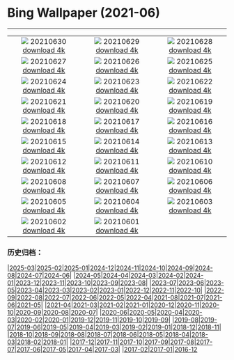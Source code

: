 # Bing Wallpaper (2021-06)
**************
| | | |
| :----: | :----: | :----: |
| ![](https://www.bing.com/th?id=OHR.PortuairkBay_ZH-CN5255529820_1920x1080.jpg) 20210630 [download 4k](https://www.bing.com/th?id=OHR.PortuairkBay_ZH-CN5255529820_UHD.jpg) | ![](https://www.bing.com/th?id=OHR.LavenderBlooms_ZH-CN5541892943_1920x1080.jpg) 20210629 [download 4k](https://www.bing.com/th?id=OHR.LavenderBlooms_ZH-CN5541892943_UHD.jpg) | ![](https://www.bing.com/th?id=OHR.RocksSeychelles_ZH-CN0105602892_1920x1080.jpg) 20210628 [download 4k](https://www.bing.com/th?id=OHR.RocksSeychelles_ZH-CN0105602892_UHD.jpg) |
| ![](https://www.bing.com/th?id=OHR.Cittadella_ZH-CN0039969121_1920x1080.jpg) 20210627 [download 4k](https://www.bing.com/th?id=OHR.Cittadella_ZH-CN0039969121_UHD.jpg) | ![](https://www.bing.com/th?id=OHR.GreaterFlamingosIndia_ZH-CN5655181892_1920x1080.jpg) 20210626 [download 4k](https://www.bing.com/th?id=OHR.GreaterFlamingosIndia_ZH-CN5655181892_UHD.jpg) | ![](https://www.bing.com/th?id=OHR.Kamikouchi_ZH-CN5677161294_1920x1080.jpg) 20210625 [download 4k](https://www.bing.com/th?id=OHR.Kamikouchi_ZH-CN5677161294_UHD.jpg) |
| ![](https://www.bing.com/th?id=OHR.Heliodoxa_ZH-CN9872355419_1920x1080.jpg) 20210624 [download 4k](https://www.bing.com/th?id=OHR.Heliodoxa_ZH-CN9872355419_UHD.jpg) | ![](https://www.bing.com/th?id=OHR.DenaliCaribou_ZH-CN9804350098_1920x1080.jpg) 20210623 [download 4k](https://www.bing.com/th?id=OHR.DenaliCaribou_ZH-CN9804350098_UHD.jpg) | ![](https://www.bing.com/th?id=OHR.Nichinan_ZH-CN9549208263_1920x1080.jpg) 20210622 [download 4k](https://www.bing.com/th?id=OHR.Nichinan_ZH-CN9549208263_UHD.jpg) |
| ![](https://www.bing.com/th?id=OHR.SouthCoast_ZH-CN9438294266_1920x1080.jpg) 20210621 [download 4k](https://www.bing.com/th?id=OHR.SouthCoast_ZH-CN9438294266_UHD.jpg) | ![](https://www.bing.com/th?id=OHR.RothschildGiraffe_ZH-CN9266877986_1920x1080.jpg) 20210620 [download 4k](https://www.bing.com/th?id=OHR.RothschildGiraffe_ZH-CN9266877986_UHD.jpg) | ![](https://www.bing.com/th?id=OHR.FatherEagle_ZH-CN6127856255_1920x1080.jpg) 20210619 [download 4k](https://www.bing.com/th?id=OHR.FatherEagle_ZH-CN6127856255_UHD.jpg) |
| ![](https://www.bing.com/th?id=OHR.BurleighHeads_ZH-CN6052781534_1920x1080.jpg) 20210618 [download 4k](https://www.bing.com/th?id=OHR.BurleighHeads_ZH-CN6052781534_UHD.jpg) | ![](https://www.bing.com/th?id=OHR.ReussRiver_ZH-CN5897721217_1920x1080.jpg) 20210617 [download 4k](https://www.bing.com/th?id=OHR.ReussRiver_ZH-CN5897721217_UHD.jpg) | ![](https://www.bing.com/th?id=OHR.BrightEye_ZH-CN6196887876_1920x1080.jpg) 20210616 [download 4k](https://www.bing.com/th?id=OHR.BrightEye_ZH-CN6196887876_UHD.jpg) |
| ![](https://www.bing.com/th?id=OHR.GBRTurtle_ZH-CN6069093254_1920x1080.jpg) 20210615 [download 4k](https://www.bing.com/th?id=OHR.GBRTurtle_ZH-CN6069093254_UHD.jpg) | ![](https://www.bing.com/th?id=OHR.LakePinatubo_ZH-CN5947011761_1920x1080.jpg) 20210614 [download 4k](https://www.bing.com/th?id=OHR.LakePinatubo_ZH-CN5947011761_UHD.jpg) | ![](https://www.bing.com/th?id=OHR.DragonBoatFestival2021_ZH-CN2761776128_1920x1080.jpg) 20210613 [download 4k](https://www.bing.com/th?id=OHR.DragonBoatFestival2021_ZH-CN2761776128_UHD.jpg) |
| ![](https://www.bing.com/th?id=OHR.FinlandBrownBear_ZH-CN5507007611_1920x1080.jpg) 20210612 [download 4k](https://www.bing.com/th?id=OHR.FinlandBrownBear_ZH-CN5507007611_UHD.jpg) | ![](https://www.bing.com/th?id=OHR.BBNPGrande_ZH-CN4071551965_1920x1080.jpg) 20210611 [download 4k](https://www.bing.com/th?id=OHR.BBNPGrande_ZH-CN4071551965_UHD.jpg) | ![](https://www.bing.com/th?id=OHR.GlenEtive_ZH-CN2562811591_1920x1080.jpg) 20210610 [download 4k](https://www.bing.com/th?id=OHR.GlenEtive_ZH-CN2562811591_UHD.jpg) |
| ![](https://www.bing.com/th?id=OHR.ForteNossa_ZH-CN2163490377_1920x1080.jpg) 20210608 [download 4k](https://www.bing.com/th?id=OHR.ForteNossa_ZH-CN2163490377_UHD.jpg) | ![](https://www.bing.com/th?id=OHR.CortezJacks_ZH-CN1619906832_1920x1080.jpg) 20210607 [download 4k](https://www.bing.com/th?id=OHR.CortezJacks_ZH-CN1619906832_UHD.jpg) | ![](https://www.bing.com/th?id=OHR.BuntingBird_ZH-CN0707942842_1920x1080.jpg) 20210606 [download 4k](https://www.bing.com/th?id=OHR.BuntingBird_ZH-CN0707942842_UHD.jpg) |
| ![](https://www.bing.com/th?id=OHR.ArromanchesLesBains_ZH-CN0631947158_1920x1080.jpg) 20210605 [download 4k](https://www.bing.com/th?id=OHR.ArromanchesLesBains_ZH-CN0631947158_UHD.jpg) | ![](https://www.bing.com/th?id=OHR.ToucanRainforest_ZH-CN0522556036_1920x1080.jpg) 20210604 [download 4k](https://www.bing.com/th?id=OHR.ToucanRainforest_ZH-CN0522556036_UHD.jpg) | ![](https://www.bing.com/th?id=OHR.Pilat_ZH-CN0091553547_1920x1080.jpg) 20210603 [download 4k](https://www.bing.com/th?id=OHR.Pilat_ZH-CN0091553547_UHD.jpg) |
| ![](https://www.bing.com/th?id=OHR.SocaCycles_ZH-CN3583247274_1920x1080.jpg) 20210602 [download 4k](https://www.bing.com/th?id=OHR.SocaCycles_ZH-CN3583247274_UHD.jpg) | ![](https://www.bing.com/th?id=OHR.EstoshaSpringbok_ZH-CN3452100881_1920x1080.jpg) 20210601 [download 4k](https://www.bing.com/th?id=OHR.EstoshaSpringbok_ZH-CN3452100881_UHD.jpg) |  |

### 历史归档：

|[2025-03](bing/2025-03/2025-03.md)|[2025-02](bing/2025-02/2025-02.md)|[2025-01](bing/2025-01/2025-01.md)|[2024-12](bing/2024-12/2024-12.md)|[2024-11](bing/2024-11/2024-11.md)|[2024-10](bing/2024-10/2024-10.md)|[2024-09](bing/2024-09/2024-09.md)|[2024-08](bing/2024-08/2024-08.md)|[2024-07](bing/2024-07/2024-07.md)|[2024-06](bing/2024-06/2024-06.md)|
|[2024-05](bing/2024-05/2024-05.md)|[2024-04](bing/2024-04/2024-04.md)|[2024-03](bing/2024-03/2024-03.md)|[2024-02](bing/2024-02/2024-02.md)|[2024-01](bing/2024-01/2024-01.md)|[2023-12](bing/2023-12/2023-12.md)|[2023-11](bing/2023-11/2023-11.md)|[2023-10](bing/2023-10/2023-10.md)|[2023-09](bing/2023-09/2023-09.md)|[2023-08](bing/2023-08/2023-08.md)|
|[2023-07](bing/2023-07/2023-07.md)|[2023-06](bing/2023-06/2023-06.md)|[2023-05](bing/2023-05/2023-05.md)|[2023-04](bing/2023-04/2023-04.md)|[2023-03](bing/2023-03/2023-03.md)|[2023-02](bing/2023-02/2023-02.md)|[2023-01](bing/2023-01/2023-01.md)|[2022-12](bing/2022-12/2022-12.md)|[2022-11](bing/2022-11/2022-11.md)|[2022-10](bing/2022-10/2022-10.md)|
|[2022-09](bing/2022-09/2022-09.md)|[2022-08](bing/2022-08/2022-08.md)|[2022-07](bing/2022-07/2022-07.md)|[2022-06](bing/2022-06/2022-06.md)|[2022-05](bing/2022-05/2022-05.md)|[2022-04](bing/2022-04/2022-04.md)|[2021-08](bing/2021-08/2021-08.md)|[2021-07](bing/2021-07/2021-07.md)|[2021-06](bing/2021-06/2021-06.md)|[2021-05](bing/2021-05/2021-05.md)|
|[2021-04](bing/2021-04/2021-04.md)|[2021-03](bing/2021-03/2021-03.md)|[2021-02](bing/2021-02/2021-02.md)|[2021-01](bing/2021-01/2021-01.md)|[2020-12](bing/2020-12/2020-12.md)|[2020-11](bing/2020-11/2020-11.md)|[2020-10](bing/2020-10/2020-10.md)|[2020-09](bing/2020-09/2020-09.md)|[2020-08](bing/2020-08/2020-08.md)|[2020-07](bing/2020-07/2020-07.md)|
|[2020-06](bing/2020-06/2020-06.md)|[2020-05](bing/2020-05/2020-05.md)|[2020-04](bing/2020-04/2020-04.md)|[2020-03](bing/2020-03/2020-03.md)|[2020-02](bing/2020-02/2020-02.md)|[2020-01](bing/2020-01/2020-01.md)|[2019-12](bing/2019-12/2019-12.md)|[2019-11](bing/2019-11/2019-11.md)|[2019-10](bing/2019-10/2019-10.md)|[2019-09](bing/2019-09/2019-09.md)|
|[2019-08](bing/2019-08/2019-08.md)|[2019-07](bing/2019-07/2019-07.md)|[2019-06](bing/2019-06/2019-06.md)|[2019-05](bing/2019-05/2019-05.md)|[2019-04](bing/2019-04/2019-04.md)|[2019-03](bing/2019-03/2019-03.md)|[2019-02](bing/2019-02/2019-02.md)|[2019-01](bing/2019-01/2019-01.md)|[2018-12](bing/2018-12/2018-12.md)|[2018-11](bing/2018-11/2018-11.md)|
|[2018-10](bing/2018-10/2018-10.md)|[2018-09](bing/2018-09/2018-09.md)|[2018-08](bing/2018-08/2018-08.md)|[2018-07](bing/2018-07/2018-07.md)|[2018-06](bing/2018-06/2018-06.md)|[2018-05](bing/2018-05/2018-05.md)|[2018-04](bing/2018-04/2018-04.md)|[2018-03](bing/2018-03/2018-03.md)|[2018-02](bing/2018-02/2018-02.md)|[2018-01](bing/2018-01/2018-01.md)|
|[2017-12](bing/2017-12/2017-12.md)|[2017-11](bing/2017-11/2017-11.md)|[2017-10](bing/2017-10/2017-10.md)|[2017-09](bing/2017-09/2017-09.md)|[2017-08](bing/2017-08/2017-08.md)|[2017-07](bing/2017-07/2017-07.md)|[2017-06](bing/2017-06/2017-06.md)|[2017-05](bing/2017-05/2017-05.md)|[2017-04](bing/2017-04/2017-04.md)|[2017-03](bing/2017-03/2017-03.md)|
|[2017-02](bing/2017-02/2017-02.md)|[2017-01](bing/2017-01/2017-01.md)|[2016-12](bing/2016-12/2016-12.md)
